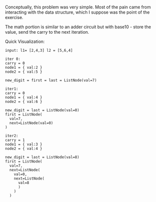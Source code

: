 Conceptually, this problem was very simple. Most of the pain came from interacting with the data structure, which I suppose was the point of the exercise.

The math portion is similar to an adder circuit but with base10 - store the value, send the carry to the next iteration.

Quick Visualization:

```
input: l1= [2,4,3] l2 = [5,6,4]

iter 0:
carry = 0
node1 = { val:2 }
node2 = { val:5 }

new_digit = first = last = ListNode(val=7)

iter1:
carry = 0
node1 = { val:4 }
node2 = { val:6 }

new_digit = last = ListNode(val=0)
first = ListNode(
  val=7,
  next=ListNode(val=0)
)

iter2:
carry = 1
node1 = { val:3 }
node2 = { val:4 }

new_digit = last = ListNode(val=8)
first = ListNode(
  val=7,
  next=ListNode(
    val=0,
    next=ListNode(
      val=8
      )
    )
  )
```

